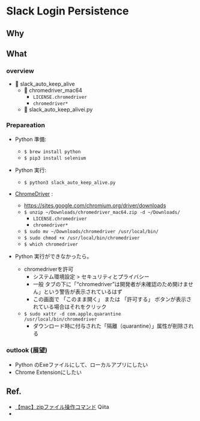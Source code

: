 # Slack Login Persistence
## Why

## What
### overview
- 📁 slack_auto_keep_alive
    - 📁 chromedriver_mac64
        - `LICENSE.chromedriver`
        - `chromedriver*`
    - 📄 slack_auto_keep_alivei.py


### Prepareation
- Python 準備:
    - `$ brew install python`
    - `$ pip3 install selenium`
- Python 実行:
    - `$ python3 slack_auto_keep_alive.py`
- [ChromeDriver](https://sites.google.com/chromium.org/driver/) :
    - https://sites.google.com/chromium.org/driver/downloads
    - `$ unzip ~/Downloads/chromedriver_mac64.zip -d ~/Downloads/`
        - `LICENSE.chromedriver`
        - `chromedriver*`
    - `$ sudo mv ~/Downloads/chromedriver /usr/local/bin/`
    - `$ sudo chmod +x /usr/local/bin/chromedriver`
    - `$ which chromedriver`

- Python 実行ができなかったら。
    - chromedriverを許可
        - システム環境設定 > セキュリティとプライバシー
        - 一般 タブの下に「“chromedriver”は開発者が未確認のため開けません」という警告が表示されているはず
        - この画面で 「このまま開く」 または 「許可する」 ボタンが表示されている場合はそれをクリック
    - `$ sudo xattr -d com.apple.quarantine /usr/local/bin/chromedriver`
        - ダウンロード時に付与された「隔離（quarantine）」属性が削除される


### outlook (展望)
- Python のExeファイルにして、ローカルアプリにしたい
- Chrome Extensionにしたい


## Ref.
- [【mac】zipファイル操作コマンド](https://qiita.com/griffin3104/items/948e38aab62bbb0d0610) Qiita
- []()


